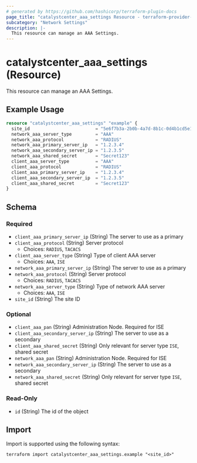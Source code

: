 ```yaml
---
# generated by https://github.com/hashicorp/terraform-plugin-docs
page_title: "catalystcenter_aaa_settings Resource - terraform-provider-catalystcenter"
subcategory: "Network Settings"
description: |-
  This resource can manage an AAA Settings.
---
```


# catalystcenter_aaa_settings (Resource)

This resource can manage an AAA Settings.

## Example Usage

```terraform
resource "catalystcenter_aaa_settings" "example" {
  site_id                         = "5e6f7b3a-2b0b-4a7d-8b1c-0d4b1cd5e1b1"
  network_aaa_server_type         = "AAA"
  network_aaa_protocol            = "RADIUS"
  network_aaa_primary_server_ip   = "1.2.3.4"
  network_aaa_secondary_server_ip = "1.2.3.5"
  network_aaa_shared_secret       = "Secret123"
  client_aaa_server_type          = "AAA"
  client_aaa_protocol             = "RADIUS"
  client_aaa_primary_server_ip    = "1.2.3.4"
  client_aaa_secondary_server_ip  = "1.2.3.5"
  client_aaa_shared_secret        = "Secret123"
}
```

<!-- schema generated by tfplugindocs -->
## Schema

### Required

- `client_aaa_primary_server_ip` (String) The server to use as a primary
- `client_aaa_protocol` (String) Server protocol
  - Choices: `RADIUS`, `TACACS`
- `client_aaa_server_type` (String) Type of client AAA server
  - Choices: `AAA`, `ISE`
- `network_aaa_primary_server_ip` (String) The server to use as a primary
- `network_aaa_protocol` (String) Server protocol
  - Choices: `RADIUS`, `TACACS`
- `network_aaa_server_type` (String) Type of network AAA server
  - Choices: `AAA`, `ISE`
- `site_id` (String) The site ID

### Optional

- `client_aaa_pan` (String) Administration Node. Required for ISE
- `client_aaa_secondary_server_ip` (String) The server to use as a secondary
- `client_aaa_shared_secret` (String) Only relevant for server type `ISE`, shared secret
- `network_aaa_pan` (String) Administration Node. Required for ISE
- `network_aaa_secondary_server_ip` (String) The server to use as a secondary
- `network_aaa_shared_secret` (String) Only relevant for server type `ISE`, shared secret

### Read-Only

- `id` (String) The id of the object

## Import

Import is supported using the following syntax:

```shell
terraform import catalystcenter_aaa_settings.example "<site_id>"
```
